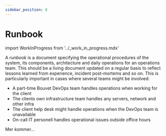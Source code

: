 ```yaml
---
sidebar_position: 8
---
```


# Runbook

import WorkInProgress from '../_work_in_progress.mdx'

<WorkInProgress />

A _runbook_ is a document specifying the operational procedures of the system, its components, architecture and daily operations for an operations team. This should be a living document updated on a regular basis to reflect lessons learned from experience, incident post-mortems and so on. This is particularly important in cases where several teams might be involved:

- A part-time Bouvet DevOps team handles operations when working for the client
- The clients own infrastructure team handles any servers, network and other infra
- The client help desk might handle operations when the DevOps team is unavailable
- On-call IT personell handles operational issues outside office hours


Mer kommer...
